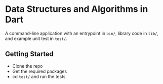 # Data Structures and Algorithms in Dart

A command-line application with an entrypoint in `bin/`, library code
in `lib/`, and example unit test in `test/`.

## Getting Started

- Clone the repo
- Get the required packages
- cd `test/` and run the tests

